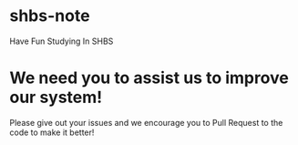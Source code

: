 # shbs-note
Have Fun Studying In SHBS

# We need you to assist us to improve our system!
Please give out your issues and we encourage you to Pull Request to the code to make it better!
